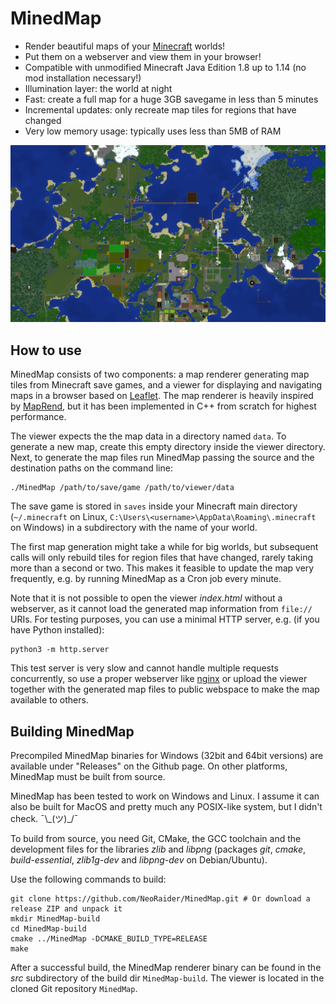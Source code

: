 # MinedMap

* Render beautiful maps of your [Minecraft](https://minecraft.net/) worlds!
* Put them on a webserver and view them in your browser!
* Compatible with unmodified Minecraft Java Edition 1.8 up to 1.14 (no mod installation necessary!)
* Illumination layer: the world at night
* Fast: create a full map for a huge 3GB savegame in less than 5 minutes
* Incremental updates: only recreate map tiles for regions that have changed
* Very low memory usage: typically uses less than 5MB of RAM

![Screenshot](docs/images/MinedMap.png)


## How to use

MinedMap consists of two components: a map renderer generating map tiles from
Minecraft save games, and a viewer for displaying and navigating maps in a browser
based on [Leaflet](https://leafletjs.com/). The map renderer is heavily inspired by
[MapRend](https://github.com/YSelfTool/MapRend), but it has been implemented in C++
from scratch for highest performance.

The viewer expects the the map data in a directory named `data`. To generate a new
map, create this empty directory inside the viewer directory. Next, to generate the
map files run MinedMap passing the source and the destination paths on the command
line:
```shell
./MinedMap /path/to/save/game /path/to/viewer/data
```
The save game is stored in `saves` inside your Minecraft main directory
(`~/.minecraft` on Linux, `C:\Users\<username>\AppData\Roaming\.minecraft` on Windows)
in a subdirectory with the name of your world.

The first map generation might take a while for big worlds, but subsequent calls will
only rebuild tiles for region files that have changed, rarely taking more than a second
or two. This makes it feasible to update the map very frequently, e.g. by running
MinedMap as a Cron job every minute.

Note that it is not possible to open the viewer *index.html* without a webserver, as
it cannot load the generated map information from `file://` URIs. For testing purposes,
you can use a minimal HTTP server, e.g. (if you have Python installed):
```shell
python3 -m http.server
```
This test server is very slow and cannot handle multiple requests concurrently, so use
a proper webserver like [nginx](https://nginx.org/) or upload the viewer together with
the generated map files to public webspace to make the map available to others.


## Building MinedMap

Precompiled MinedMap binaries for Windows (32bit and 64bit versions) are available under
"Releases" on the Github page. On other platforms, MinedMap must be built from source.

MinedMap has been tested to work on Windows and Linux. I assume it can also be
built for MacOS and pretty much any POSIX-like system, but I didn't check. ¯\\\_(ツ)\_/¯

To build from source, you need Git, CMake, the GCC toolchain and the development
files for the libraries *zlib* and *libpng* (packages *git*, *cmake*, *build-essential*,
*zlib1g-dev* and *libpng-dev* on Debian/Ubuntu).

Use the following commands to build:
```shell
git clone https://github.com/NeoRaider/MinedMap.git # Or download a release ZIP and unpack it
mkdir MinedMap-build
cd MinedMap-build
cmake ../MinedMap -DCMAKE_BUILD_TYPE=RELEASE
make
```
After a successful build, the MinedMap renderer binary can be found in the *src*
subdirectory of the build dir `MinedMap-build`. The viewer is located in the cloned
Git repository `MinedMap`.
